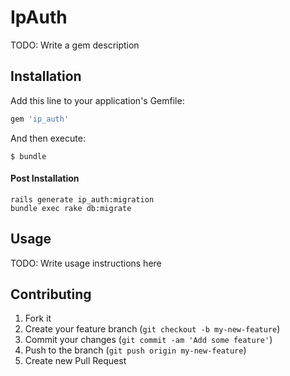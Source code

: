 # IpAuth

TODO: Write a gem description

## Installation

Add this line to your application's Gemfile:

```ruby
gem 'ip_auth'
```

And then execute:

```shell
$ bundle
```

#### Post Installation

```shell
rails generate ip_auth:migration
bundle exec rake db:migrate
```

## Usage

TODO: Write usage instructions here

## Contributing

1. Fork it
2. Create your feature branch (`git checkout -b my-new-feature`)
3. Commit your changes (`git commit -am 'Add some feature'`)
4. Push to the branch (`git push origin my-new-feature`)
5. Create new Pull Request
